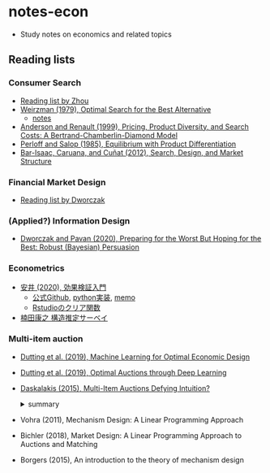 # notes-econ

- Study notes on economics and related topics


## Reading lists


### Consumer Search
* [Reading list by Zhou](./doc/zhou_syllabus.pdf)
* [Weirzman (1979), Optimal Search for the Best Alternative](https://scholar.harvard.edu/files/weitzman/files/optimalsearchbestalternative.pdf)
  - [notes](https://drive.google.com/open?id=1AKFaf6Vi0FnxijfIdXYkVn89LzfQZaj0)
* [Anderson and Renault (1999), Pricing, Product Diversity, and Search Costs: A Bertrand-Chamberlin-Diamond Model](http://doi.wiley.com/10.2307/2556072)
* [Perloff and Salop (1985), Equilibrium with Product Differentiation](https://academic.oup.com/restud/article-lookup/doi/10.2307/2297473)
* [Bar-Isaac,  Caruana, and Cuñat (2012), Search, Design, and Market Structure](https://www.aeaweb.org/articles?id=10.1257/aer.102.2.1140)


### Financial Market Design
* [Reading list by Dworczak](./doc/fmd_syllabus.pdf)


### (Applied?) Information Design
* [Dworczak and Pavan (2020), Preparing for the Worst But Hoping for the Best: Robust (Bayesian) Persuasion](http://faculty.wcas.northwestern.edu/~apa522/Robust%20Persuasion.pdf)


### Econometrics
* [安井 (2020), 効果検証入門](https://gihyo.jp/book/2020/978-4-297-11117-5)
  - [公式Github](https://github.com/ghmagazine/cibook), [python実装](https://qiita.com/nekoumei/items/648726e89d05cba6f432), [memo](https://www.overleaf.com/read/jmjzyxdrtxzk)
  - [Rstudioのクリア関数](https://htsuda.net/archives/1545)
* [楠田康之 構造推定サーベイ](https://nfu-kg.n-fukushi.ac.jp/nfuhp/KgApp?kyoinId=ymiiyoysggy)


### Multi-item auction
* [Dutting et al. (2019), Machine Learning for Optimal Economic Design](https://link.springer.com/chapter/10.1007/978-3-030-18050-8_70)
* [Dutting et al. (2019), Optimal Auctions through Deep Learning](http://proceedings.mlr.press/v97/duetting19a/duetting19a.pdf)
* [Daskalakis (2015), Multi-Item Auctions Defying Intuition?](https://dl.acm.org/doi/10.1145/2845926.2845928)
  <details>
  <summary>summary</summary>
  <div>

  + Survey on the theory of multi-item auction, covering technical details.
  + Analitycal approach: The *duality-based* framework targets closed-form characterization of optimal mechanisms for **one** bidder.
    - closely related to [optimal trasportation](http://tam5917.hatenablog.com/entry/2018/01/19/213040)
  + Algorithmic approach: The *reduced form* approach (working on the projection of the mechanism) can compute optimal mechanisms even for multiple bidder case.
  + Open problems:
    - Extension of the duality-based framework to multiple bidder cases
    - Sensitivity of the results on the details of the bidder type distributions

  </div>
  </details>

* Vohra (2011), Mechanism Design: A Linear Programming Approach
* Bichler (2018), Market Design: A Linear Programming Approach to Auctions and Matching
* Borgers (2015), An introduction to the theory of mechanism design
